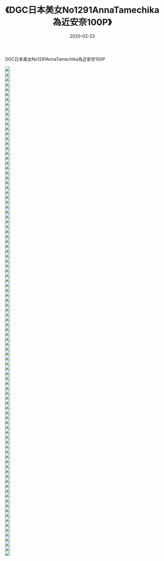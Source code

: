 ﻿---
layout: post
title:  《DGC日本美女No1291AnnaTamechika為近安奈100P》
date:   2020-02-23
img: http://pic.660000.xyz/1:/性感/2020/DGC日本美女No1291AnnaTamechika為近安奈100P/000.jpg
categories: [美女, 清纯, 唯美]
---

DGC日本美女No1291AnnaTamechika為近安奈100P

  ![](http://pic.660000.xyz/1:/性感/2020/DGC日本美女No1291AnnaTamechika為近安奈100P/001.jpg) <br> ![](http://pic.660000.xyz/1:/性感/2020/DGC日本美女No1291AnnaTamechika為近安奈100P/002.jpg) <br> ![](http://pic.660000.xyz/1:/性感/2020/DGC日本美女No1291AnnaTamechika為近安奈100P/003.jpg) <br> ![](http://pic.660000.xyz/1:/性感/2020/DGC日本美女No1291AnnaTamechika為近安奈100P/004.jpg) <br> ![](http://pic.660000.xyz/1:/性感/2020/DGC日本美女No1291AnnaTamechika為近安奈100P/005.jpg) <br> ![](http://pic.660000.xyz/1:/性感/2020/DGC日本美女No1291AnnaTamechika為近安奈100P/006.jpg) <br> ![](http://pic.660000.xyz/1:/性感/2020/DGC日本美女No1291AnnaTamechika為近安奈100P/007.jpg) <br> ![](http://pic.660000.xyz/1:/性感/2020/DGC日本美女No1291AnnaTamechika為近安奈100P/008.jpg) <br> ![](http://pic.660000.xyz/1:/性感/2020/DGC日本美女No1291AnnaTamechika為近安奈100P/009.jpg) <br> ![](http://pic.660000.xyz/1:/性感/2020/DGC日本美女No1291AnnaTamechika為近安奈100P/010.jpg) <br> ![](http://pic.660000.xyz/1:/性感/2020/DGC日本美女No1291AnnaTamechika為近安奈100P/011.jpg) <br> ![](http://pic.660000.xyz/1:/性感/2020/DGC日本美女No1291AnnaTamechika為近安奈100P/012.jpg) <br> ![](http://pic.660000.xyz/1:/性感/2020/DGC日本美女No1291AnnaTamechika為近安奈100P/013.jpg) <br> ![](http://pic.660000.xyz/1:/性感/2020/DGC日本美女No1291AnnaTamechika為近安奈100P/014.jpg) <br> ![](http://pic.660000.xyz/1:/性感/2020/DGC日本美女No1291AnnaTamechika為近安奈100P/015.jpg) <br> ![](http://pic.660000.xyz/1:/性感/2020/DGC日本美女No1291AnnaTamechika為近安奈100P/016.jpg) <br> ![](http://pic.660000.xyz/1:/性感/2020/DGC日本美女No1291AnnaTamechika為近安奈100P/017.jpg) <br> ![](http://pic.660000.xyz/1:/性感/2020/DGC日本美女No1291AnnaTamechika為近安奈100P/018.jpg) <br> ![](http://pic.660000.xyz/1:/性感/2020/DGC日本美女No1291AnnaTamechika為近安奈100P/019.jpg) <br> ![](http://pic.660000.xyz/1:/性感/2020/DGC日本美女No1291AnnaTamechika為近安奈100P/020.jpg) <br> ![](http://pic.660000.xyz/1:/性感/2020/DGC日本美女No1291AnnaTamechika為近安奈100P/021.jpg) <br> ![](http://pic.660000.xyz/1:/性感/2020/DGC日本美女No1291AnnaTamechika為近安奈100P/022.jpg) <br> ![](http://pic.660000.xyz/1:/性感/2020/DGC日本美女No1291AnnaTamechika為近安奈100P/023.jpg) <br> ![](http://pic.660000.xyz/1:/性感/2020/DGC日本美女No1291AnnaTamechika為近安奈100P/024.jpg) <br> ![](http://pic.660000.xyz/1:/性感/2020/DGC日本美女No1291AnnaTamechika為近安奈100P/025.jpg) <br> ![](http://pic.660000.xyz/1:/性感/2020/DGC日本美女No1291AnnaTamechika為近安奈100P/026.jpg) <br> ![](http://pic.660000.xyz/1:/性感/2020/DGC日本美女No1291AnnaTamechika為近安奈100P/027.jpg) <br> ![](http://pic.660000.xyz/1:/性感/2020/DGC日本美女No1291AnnaTamechika為近安奈100P/028.jpg) <br> ![](http://pic.660000.xyz/1:/性感/2020/DGC日本美女No1291AnnaTamechika為近安奈100P/029.jpg) <br> ![](http://pic.660000.xyz/1:/性感/2020/DGC日本美女No1291AnnaTamechika為近安奈100P/030.jpg) <br> ![](http://pic.660000.xyz/1:/性感/2020/DGC日本美女No1291AnnaTamechika為近安奈100P/031.jpg) <br> ![](http://pic.660000.xyz/1:/性感/2020/DGC日本美女No1291AnnaTamechika為近安奈100P/032.jpg) <br> ![](http://pic.660000.xyz/1:/性感/2020/DGC日本美女No1291AnnaTamechika為近安奈100P/033.jpg) <br> ![](http://pic.660000.xyz/1:/性感/2020/DGC日本美女No1291AnnaTamechika為近安奈100P/034.jpg) <br> ![](http://pic.660000.xyz/1:/性感/2020/DGC日本美女No1291AnnaTamechika為近安奈100P/035.jpg) <br> ![](http://pic.660000.xyz/1:/性感/2020/DGC日本美女No1291AnnaTamechika為近安奈100P/036.jpg) <br> ![](http://pic.660000.xyz/1:/性感/2020/DGC日本美女No1291AnnaTamechika為近安奈100P/037.jpg) <br> ![](http://pic.660000.xyz/1:/性感/2020/DGC日本美女No1291AnnaTamechika為近安奈100P/038.jpg) <br> ![](http://pic.660000.xyz/1:/性感/2020/DGC日本美女No1291AnnaTamechika為近安奈100P/039.jpg) <br> ![](http://pic.660000.xyz/1:/性感/2020/DGC日本美女No1291AnnaTamechika為近安奈100P/040.jpg) <br> ![](http://pic.660000.xyz/1:/性感/2020/DGC日本美女No1291AnnaTamechika為近安奈100P/041.jpg) <br> ![](http://pic.660000.xyz/1:/性感/2020/DGC日本美女No1291AnnaTamechika為近安奈100P/042.jpg) <br> ![](http://pic.660000.xyz/1:/性感/2020/DGC日本美女No1291AnnaTamechika為近安奈100P/043.jpg) <br> ![](http://pic.660000.xyz/1:/性感/2020/DGC日本美女No1291AnnaTamechika為近安奈100P/044.jpg) <br> ![](http://pic.660000.xyz/1:/性感/2020/DGC日本美女No1291AnnaTamechika為近安奈100P/045.jpg) <br> ![](http://pic.660000.xyz/1:/性感/2020/DGC日本美女No1291AnnaTamechika為近安奈100P/046.jpg) <br> ![](http://pic.660000.xyz/1:/性感/2020/DGC日本美女No1291AnnaTamechika為近安奈100P/047.jpg) <br> ![](http://pic.660000.xyz/1:/性感/2020/DGC日本美女No1291AnnaTamechika為近安奈100P/048.jpg) <br> ![](http://pic.660000.xyz/1:/性感/2020/DGC日本美女No1291AnnaTamechika為近安奈100P/049.jpg) <br> ![](http://pic.660000.xyz/1:/性感/2020/DGC日本美女No1291AnnaTamechika為近安奈100P/050.jpg) <br> ![](http://pic.660000.xyz/1:/性感/2020/DGC日本美女No1291AnnaTamechika為近安奈100P/051.jpg) <br> ![](http://pic.660000.xyz/1:/性感/2020/DGC日本美女No1291AnnaTamechika為近安奈100P/052.jpg) <br> ![](http://pic.660000.xyz/1:/性感/2020/DGC日本美女No1291AnnaTamechika為近安奈100P/053.jpg) <br> ![](http://pic.660000.xyz/1:/性感/2020/DGC日本美女No1291AnnaTamechika為近安奈100P/054.jpg) <br> ![](http://pic.660000.xyz/1:/性感/2020/DGC日本美女No1291AnnaTamechika為近安奈100P/055.jpg) <br> ![](http://pic.660000.xyz/1:/性感/2020/DGC日本美女No1291AnnaTamechika為近安奈100P/056.jpg) <br> ![](http://pic.660000.xyz/1:/性感/2020/DGC日本美女No1291AnnaTamechika為近安奈100P/057.jpg) <br> ![](http://pic.660000.xyz/1:/性感/2020/DGC日本美女No1291AnnaTamechika為近安奈100P/058.jpg) <br> ![](http://pic.660000.xyz/1:/性感/2020/DGC日本美女No1291AnnaTamechika為近安奈100P/059.jpg) <br> ![](http://pic.660000.xyz/1:/性感/2020/DGC日本美女No1291AnnaTamechika為近安奈100P/060.jpg) <br> ![](http://pic.660000.xyz/1:/性感/2020/DGC日本美女No1291AnnaTamechika為近安奈100P/061.jpg) <br> ![](http://pic.660000.xyz/1:/性感/2020/DGC日本美女No1291AnnaTamechika為近安奈100P/062.jpg) <br> ![](http://pic.660000.xyz/1:/性感/2020/DGC日本美女No1291AnnaTamechika為近安奈100P/063.jpg) <br> ![](http://pic.660000.xyz/1:/性感/2020/DGC日本美女No1291AnnaTamechika為近安奈100P/064.jpg) <br> ![](http://pic.660000.xyz/1:/性感/2020/DGC日本美女No1291AnnaTamechika為近安奈100P/065.jpg) <br> ![](http://pic.660000.xyz/1:/性感/2020/DGC日本美女No1291AnnaTamechika為近安奈100P/066.jpg) <br> ![](http://pic.660000.xyz/1:/性感/2020/DGC日本美女No1291AnnaTamechika為近安奈100P/067.jpg) <br> ![](http://pic.660000.xyz/1:/性感/2020/DGC日本美女No1291AnnaTamechika為近安奈100P/068.jpg) <br> ![](http://pic.660000.xyz/1:/性感/2020/DGC日本美女No1291AnnaTamechika為近安奈100P/069.jpg) <br> ![](http://pic.660000.xyz/1:/性感/2020/DGC日本美女No1291AnnaTamechika為近安奈100P/070.jpg) <br> ![](http://pic.660000.xyz/1:/性感/2020/DGC日本美女No1291AnnaTamechika為近安奈100P/071.jpg) <br> ![](http://pic.660000.xyz/1:/性感/2020/DGC日本美女No1291AnnaTamechika為近安奈100P/072.jpg) <br> ![](http://pic.660000.xyz/1:/性感/2020/DGC日本美女No1291AnnaTamechika為近安奈100P/073.jpg) <br> ![](http://pic.660000.xyz/1:/性感/2020/DGC日本美女No1291AnnaTamechika為近安奈100P/074.jpg) <br> ![](http://pic.660000.xyz/1:/性感/2020/DGC日本美女No1291AnnaTamechika為近安奈100P/075.jpg) <br> ![](http://pic.660000.xyz/1:/性感/2020/DGC日本美女No1291AnnaTamechika為近安奈100P/076.jpg) <br> ![](http://pic.660000.xyz/1:/性感/2020/DGC日本美女No1291AnnaTamechika為近安奈100P/077.jpg) <br> ![](http://pic.660000.xyz/1:/性感/2020/DGC日本美女No1291AnnaTamechika為近安奈100P/078.jpg) <br> ![](http://pic.660000.xyz/1:/性感/2020/DGC日本美女No1291AnnaTamechika為近安奈100P/079.jpg) <br> ![](http://pic.660000.xyz/1:/性感/2020/DGC日本美女No1291AnnaTamechika為近安奈100P/080.jpg) <br> ![](http://pic.660000.xyz/1:/性感/2020/DGC日本美女No1291AnnaTamechika為近安奈100P/081.jpg) <br> ![](http://pic.660000.xyz/1:/性感/2020/DGC日本美女No1291AnnaTamechika為近安奈100P/082.jpg) <br> ![](http://pic.660000.xyz/1:/性感/2020/DGC日本美女No1291AnnaTamechika為近安奈100P/083.jpg) <br> ![](http://pic.660000.xyz/1:/性感/2020/DGC日本美女No1291AnnaTamechika為近安奈100P/084.jpg) <br> ![](http://pic.660000.xyz/1:/性感/2020/DGC日本美女No1291AnnaTamechika為近安奈100P/085.jpg) <br> ![](http://pic.660000.xyz/1:/性感/2020/DGC日本美女No1291AnnaTamechika為近安奈100P/086.jpg) <br> ![](http://pic.660000.xyz/1:/性感/2020/DGC日本美女No1291AnnaTamechika為近安奈100P/087.jpg) <br> ![](http://pic.660000.xyz/1:/性感/2020/DGC日本美女No1291AnnaTamechika為近安奈100P/088.jpg) <br> ![](http://pic.660000.xyz/1:/性感/2020/DGC日本美女No1291AnnaTamechika為近安奈100P/089.jpg) <br> ![](http://pic.660000.xyz/1:/性感/2020/DGC日本美女No1291AnnaTamechika為近安奈100P/090.jpg) <br> ![](http://pic.660000.xyz/1:/性感/2020/DGC日本美女No1291AnnaTamechika為近安奈100P/091.jpg) <br> ![](http://pic.660000.xyz/1:/性感/2020/DGC日本美女No1291AnnaTamechika為近安奈100P/092.jpg) <br> ![](http://pic.660000.xyz/1:/性感/2020/DGC日本美女No1291AnnaTamechika為近安奈100P/093.jpg) <br> ![](http://pic.660000.xyz/1:/性感/2020/DGC日本美女No1291AnnaTamechika為近安奈100P/094.jpg) <br> ![](http://pic.660000.xyz/1:/性感/2020/DGC日本美女No1291AnnaTamechika為近安奈100P/095.jpg) <br> ![](http://pic.660000.xyz/1:/性感/2020/DGC日本美女No1291AnnaTamechika為近安奈100P/096.jpg) <br> ![](http://pic.660000.xyz/1:/性感/2020/DGC日本美女No1291AnnaTamechika為近安奈100P/097.jpg) <br> ![](http://pic.660000.xyz/1:/性感/2020/DGC日本美女No1291AnnaTamechika為近安奈100P/098.jpg) <br> ![](http://pic.660000.xyz/1:/性感/2020/DGC日本美女No1291AnnaTamechika為近安奈100P/099.jpg) <br> ![](http://pic.660000.xyz/1:/性感/2020/DGC日本美女No1291AnnaTamechika為近安奈100P/100.jpg) <br>